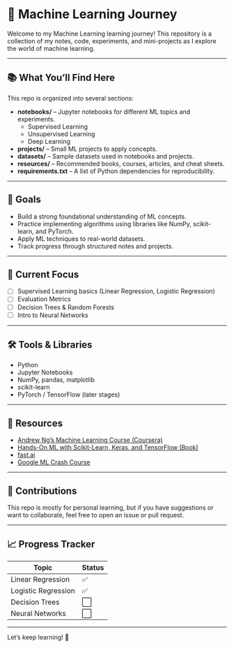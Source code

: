 # 🧠 Machine Learning Journey

Welcome to my Machine Learning learning journey! This repository is a collection of my notes, code, experiments, and mini-projects as I explore the world of machine learning.

---

## 📚 What You’ll Find Here

This repo is organized into several sections:

- **notebooks/** – Jupyter notebooks for different ML topics and experiments.
  - Supervised Learning
  - Unsupervised Learning
  - Deep Learning
- **projects/** – Small ML projects to apply concepts.
- **datasets/** – Sample datasets used in notebooks and projects.
- **resources/** – Recommended books, courses, articles, and cheat sheets.
- **requirements.txt** – A list of Python dependencies for reproducibility.

---

## 🎯 Goals

- Build a strong foundational understanding of ML concepts.
- Practice implementing algorithms using libraries like NumPy, scikit-learn, and PyTorch.
- Apply ML techniques to real-world datasets.
- Track progress through structured notes and projects.

---

## 🚧 Current Focus

- [ ] Supervised Learning basics (Linear Regression, Logistic Regression)
- [ ] Evaluation Metrics
- [ ] Decision Trees & Random Forests
- [ ] Intro to Neural Networks

---

## 🛠️ Tools & Libraries

- Python
- Jupyter Notebooks
- NumPy, pandas, matplotlib
- scikit-learn
- PyTorch / TensorFlow (later stages)

---

## 📌 Resources

- [Andrew Ng’s Machine Learning Course (Coursera)](https://www.coursera.org/learn/machine-learning)
- [Hands-On ML with Scikit-Learn, Keras, and TensorFlow (Book)](https://www.oreilly.com/library/view/hands-on-machine-learning/9781492032632/)
- [fast.ai](https://www.fast.ai/)
- [Google ML Crash Course](https://developers.google.com/machine-learning/crash-course)

---

## 🧩 Contributions

This repo is mostly for personal learning, but if you have suggestions or want to collaborate, feel free to open an issue or pull request.

---

## 📈 Progress Tracker

| Topic | Status |
|-------|--------|
| Linear Regression | ✅ |
| Logistic Regression | ✅ |
| Decision Trees | ⬜ |
| Neural Networks | ⬜ |

---

Let’s keep learning! 🚀

